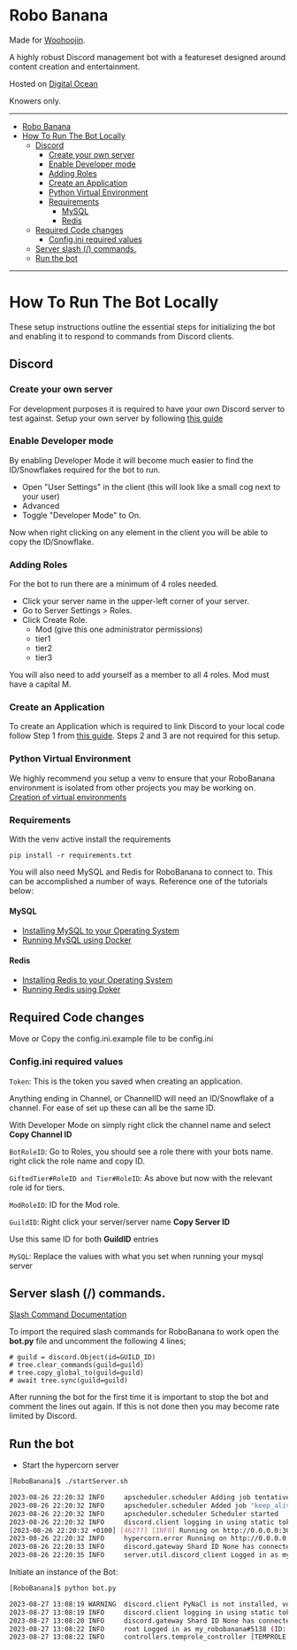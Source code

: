 # Robo Banana

Made for [Woohoojin](https://twitch.tv/woohoojin).

A highly robust Discord management bot with a featureset designed around content creation and entertainment.

Hosted on [Digital Ocean](https://m.do.co/c/4ec28adf00bb)

Knowers only.

---
- [Robo Banana](#robo-banana)
- [How To Run The Bot Locally](#how-to-run-the-bot-locally)
  - [Discord](#discord)
    - [Create your own server](#create-your-own-server)
    - [Enable Developer mode](#enable-developer-mode)
    - [Adding Roles](#adding-roles)
    - [Create an Application](#create-an-application)
    - [Python Virtual Environment](#python-virtual-environment)
    - [Requirements](#requirements)
      - [MySQL](#mysql)
      - [Redis](#redis)
  - [Required Code changes](#required-code-changes)
    - [Config.ini required values](#configini-required-values)
  - [Server slash (/) commands.](#server-slash--commands)
  - [Run the bot](#run-the-bot)
---

# How To Run The Bot Locally
These setup instructions outline the essential steps for initializing the bot and enabling it to respond to commands from Discord clients.

## Discord

### Create your own server
For development purposes it is required to have your own Discord server to test against. Setup your own server by following [this guide](https://support.discord.com/hc/en-us/articles/204849977-How-do-I-create-a-server-)

### Enable Developer mode
By enabling Developer Mode it will become much easier to find the ID/Snowflakes required for the bot to run.
- Open "User Settings" in the client (this will look like a small cog next to your user)
- Advanced
- Toggle "Developer Mode" to On.

Now when right clicking on any element in the client you will be able to copy the ID/Snowflake.

### Adding Roles
For the bot to run there are a minimum of 4 roles needed.
- Click your server name in the upper-left corner of your server.
- Go to Server Settings > Roles.
- Click Create Role.
  - Mod (give this one administrator permissions)
  - tier1
  - tier2
  - tier3

You will also need to add yourself as a member to all 4 roles. Mod must have a capital M.

### Create an Application

To create an Application which is required to link Discord to your local code follow Step 1 from [this guide](https://discord.com/developers/docs/getting-started). Steps 2 and 3 are not required for this setup.


### Python Virtual Environment
We highly recommend you setup a venv to ensure that your RoboBanana environment is isolated from other projects you may be working on. [Creation of virtual environments](https://docs.python.org/3/library/venv.html)


### Requirements

With the venv active install the requirements
```
pip install -r requirements.txt
```

You will also need MySQL and Redis for RoboBanana to connect to. This can be accomplished a number of ways. Reference one of the tutorials below:

#### MySQL
- [Installing MySQL to your Operating System](https://dev.mysql.com/doc/mysql-installation-excerpt/5.7/en/)
- [Running MySQL using Docker](https://hub.docker.com/_/mysql)

#### Redis
- [Installing Redis to your Operating System](https://redis.io/docs/getting-started/installation/)
- [Running Redis using Doker](https://redis.io/docs/getting-started/install-stack/docker/)

## Required Code changes
Move or Copy the config.ini.example file to be config.ini

### Config.ini required values
`Token`: This is the token you saved when creating an application.

Anything ending in Channel, or ChannelID will need an ID/Snowflake of a channel. For ease of set up these can all be the same ID.

With Developer Mode on simply right click the channel name and select **Copy Channel ID**

`BotRoleID`: Go to Roles, you should see a role there with your bots name. right click the role name and copy ID.

`GiftedTier#RoleID and Tier#RoleID`: As above but now with the relevant role id for tiers.

`ModRoleID`: ID for the Mod role.

`GuildID`: Right click your server/server name **Copy Server ID**

Use this same ID for both **GuildID** entries

`MySQL`: Replace the values with what you set when running your mysql server

## Server slash (/) commands.
[Slash Command Documentation](https://discord.com/developers/docs/interactions/application-commands)

To import the required slash commands for RoboBanana to work open the **bot.py** file and uncomment the following 4 lines;
```
# guild = discord.Object(id=GUILD_ID)
# tree.clear_commands(guild=guild)
# tree.copy_global_to(guild=guild)
# await tree.sync(guild=guild)
```

After running the bot for the first time it is important to stop the bot and comment the lines out again. If this is not done then you may become rate limited by Discord.

## Run the bot

- Start the hypercorn server
```bash
[RoboBanana]$ ./startServer.sh

2023-08-26 22:20:32 INFO     apscheduler.scheduler Adding job tentatively -- it will be properly scheduled when the scheduler starts
2023-08-26 22:20:32 INFO     apscheduler.scheduler Added job "keep_alive" to job store "default"
2023-08-26 22:20:32 INFO     apscheduler.scheduler Scheduler started
2023-08-26 22:20:32 INFO     discord.client logging in using static token
[2023-08-26 22:20:32 +0100] [46277] [INFO] Running on http://0.0.0.0:3000 (CTRL + C to quit)
2023-08-26 22:20:32 INFO     hypercorn.error Running on http://0.0.0.0:3000 (CTRL + C to quit)
2023-08-26 22:20:33 INFO     discord.gateway Shard ID None has connected to Gateway (Session ID: ba8b122009a7d9aaa2c387f51f43ab84).
2023-08-26 22:20:35 INFO     server.util.discord_client Logged in as my_robobanana#5138 (ID: 1143616097560580116)

```

Initiate an instance of the Bot:
```bash
[RoboBanana]$ python bot.py

2023-08-27 13:08:19 WARNING  discord.client PyNaCl is not installed, voice will NOT be supported
2023-08-27 13:08:19 INFO     discord.client logging in using static token
2023-08-27 13:08:20 INFO     discord.gateway Shard ID None has connected to Gateway (Session ID: d34b64a9793cadc830aecd6870fa4289).
2023-08-27 13:08:22 INFO     root Logged in as my_robobanana#5138 (ID: 1143616097560580116)
2023-08-27 13:08:22 INFO     controllers.temprole_controller [TEMPROLE TASK] Running expire roles...
```
